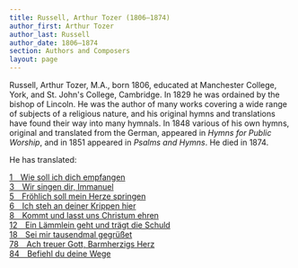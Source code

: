 ```yaml
---
title: Russell, Arthur Tozer (1806–1874)
author_first: Arthur Tozer
author_last: Russell
author_date: 1806–1874
section: Authors and Composers
layout: page
---
```


Russell, Arthur Tozer, M.A., born 1806, educated at Manchester College, York, and St. John's College, Cambridge. In 1829 he was ordained by the bishop of Lincoln. He was the author of many works covering a wide range of subjects of a religious nature, and his original hymns and translations have found their way into many hymnals. In 1848 various of his own hymns, original and translated from the German, appeared in *Hymns for Public Worship*, and in 1851 appeared in *Psalms and Hymns*. He died in 1874.

He has translated: 

[1&emsp;Wie soll ich dich empfangen](/hymns/001)  
[3&emsp;Wir singen dir, Immanuel](/hymns/003)  
[5&emsp;Fröhlich soll mein Herze springen](/hymns/005)  
[6&emsp;Ich steh an deiner Krippen hier](/hymns/006)  
[8&emsp;Kommt und lasst uns Christum ehren](/hymns/008)  
[12&emsp;Ein Lämmlein geht und trägt die Schuld](/hymns/012)  
[18&emsp;Sei mir tausendmal gegrüßet](/hymns/018)  
[78&emsp;Ach treuer Gott, Barmherzigs Herz](/hymns/078)  
[84&emsp;Befiehl du deine Wege](/hymns/084)  